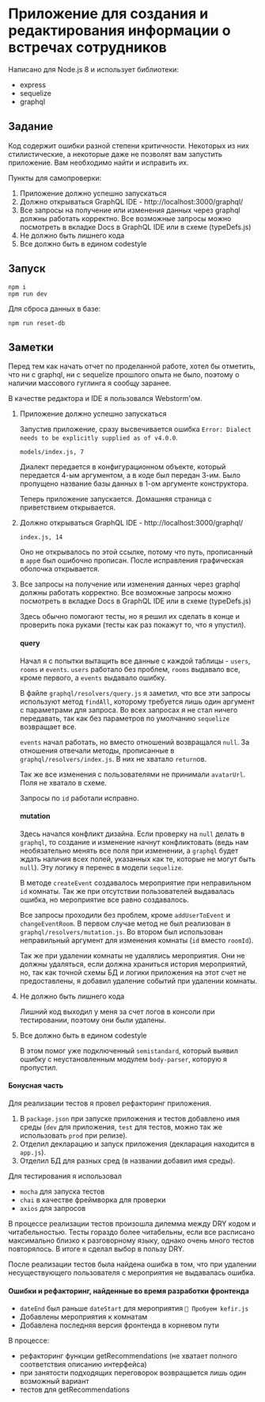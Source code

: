 # Приложение для создания и редактирования информации о встречах сотрудников

Написано для Node.js 8 и использует библиотеки:
* express
* sequelize
* graphql

## Задание
Код содержит ошибки разной степени критичности. Некоторых из них стилистические, а некоторые даже не позволят вам запустить приложение. Вам необходимо найти и исправить их.

Пункты для самопроверки:
1. Приложение должно успешно запускаться
2. Должно открываться GraphQL IDE - http://localhost:3000/graphql/
3. Все запросы на получение или изменения данных через graphql должны работать корректно. Все возможные запросы можно посмотреть в вкладке Docs в GraphQL IDE или в схеме (typeDefs.js)
4. Не должно быть лишнего кода
5. Все должно быть в едином codestyle

## Запуск
```
npm i
npm run dev
```

Для сброса данных в базе:
```
npm run reset-db
```


## Заметки

Перед тем как начать отчет по проделанной работе, хотел бы отметить, что ни с graphql, ни с sequelize прошлого опыта не было, поэтому о наличии массового гуглинга я сообщу заранее.

В качестве редактора и IDE я пользовался Webstorm'ом.

1. Приложение должно успешно запускаться

    Запустив приложение, сразу высвечивается ошибка `Error: Dialect needs to be explicitly supplied as of v4.0.0`.
    
    `models/index.js, 7`
    
    Диалект передается в конфигурационном объекте, который передается 4-ым аргументом, а в коде был передан 3-им. Было пропущено название базы данных в 1-ом аргументе конструктора.
    
    Теперь приложение запускается. Домашняя страница с приветствием открывается.

2. Должно открываться GraphQL IDE - http://localhost:3000/graphql/

    `index.js, 14`
    
    Оно не открывалось по этой ссылке, потому что путь, прописанный в `app`е был ошибочно прописан. После исправления графическая оболочка открывается.
    
3. Все запросы на получение или изменения данных через graphql должны работать корректно. Все возможные запросы можно посмотреть в вкладке Docs в GraphQL IDE или в схеме (typeDefs.js)

    Здесь обычно помогают тесты, но я решил их сделать в конце и проверить пока руками (тесты как раз покажут то, что я упустил).
    
    #### query

    Начал я с попытки вытащить все данные с каждой таблицы - `users`, `rooms` и `events`. `users` работало без проблем, `rooms` выдавало все, кроме первого, а `еvents` выдавало ошибку.
    
    В файле `graphql/resolvers/query.js` я заметил, что все эти запросы используют метод `findAll`, которому требуется лишь один аргумент с параметрами для запроса. Во всех запросах я не стал ничего передавать, так как без параметров по умолчанию `sequelize` возвращает все.
    
    `events` начал работать, но вместо отношений возвращался `null`. За отношения отвечали методы, прописанные в `graphql/resolvers/index.js`. В них не хватало `return`ов.
    
    Так же все изменения с пользователями не принимали `avatarUrl`. Поля не хватало в схеме.
    
    Запросы по `id` работали исправно.
    
    #### mutation
    
    Здесь начался конфликт дизайна. Если проверку на `null` делать в `graphql`, то создание и изменение начнут конфликтовать (ведь нам необязательно менять все поля при изменении, а `graphql` будет ждать наличия всех полей, указанных как те, которые не могут быть `null`). Эту логику я перенес в модели `sequelize`.
    
    В методе `createEvent` создавалось мероприятие при неправильном `id` комнаты. Так же при отсутствии пользователей выдавалась ошибка, но мероприятие все равно создавалось.
    
    Все запросы проходили без проблем, кроме `addUserToEvent` и `changeEventRoom`. В первом случае метод не был реализован в `graphql/resolvers/mutation.js`. Во втором был использован неправильный аргумент для изменения комнаты (`id` вместо `roomId`).
    
    Так же при удалении комнаты не удалялись мероприятия. Они не должны удаляться, если должна храниться история мероприятий, но, так как точной схемы БД и логики приложения на этот счет не предоставлены, я добавил удаление событий при удалении комнаты.
    
4. Не должно быть лишнего кода

    Лишний код выходил у меня за счет логов в консоли при тестировании, поэтому они были удалены.
    
5. Все должно быть в едином codestyle

    В этом помог уже подключенный `semistandard`, который выявил ошибку с неустановленным модулем `body-parser`, которую я пропустил.
    
#### Бонусная часть

Для реализации тестов я провел рефакторинг приложения.

1. В `package.json` при запуске приложения и тестов добавлено имя среды (`dev` для приложения, `test` для тестов, можно так же использовать `prod` при релизе).
2. Отделил декларацию и запуск приложения (декларация находится в `app.js`).
3. Отделил БД для разных сред (в названии добавил имя среды).

Для тестирования я использовал

* `mocha` для запуска тестов
* `chai` в качестве фреймворка для проверки
* `axios` для запросов

В процессе реализации тестов произошла дилемма между DRY кодом и читабельностью. Тесты гораздо более читабельны, если все расписано максимально близко к разговорному языку, однако очень много тестов повторялось. В итоге я сделал выбор в пользу DRY.

После реализации тестов была найдена ошибка в том, что при удалении несуществующего пользователя с мероприятия не выдавалась ошибка.

#### Ошибки и рефакторинг, найденные во время разработки фронтенда

* `dateEnd` был раньше `dateStart` для мероприятия `🍨 Пробуем kefir.js`
* Добавлены мероприятия к комнатам
* Добавлена последняя версия фронтенда в корневом пути

В процессе:

* рефакторинг функции getRecommendations (не хватает полного соответствия описанию интерфейса)
* при занятости подходящих переговорок возвращается лишь один возможный вариант
* тестов для getRecommendations